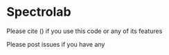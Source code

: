 # Spectrolab



Please cite () if you use this code or any of its features

Please post issues if you have any


